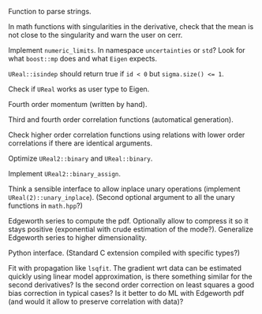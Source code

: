 Function to parse strings.

In math functions with singularities in the derivative, check that the mean is
not close to the singularity and warn the user on cerr.

Implement `numeric_limits`. In namespace `uncertainties` or `std`? Look for what
`boost::mp` does and what `Eigen` expects.

`UReal::isindep` should return true if `id < 0` but `sigma.size() <= 1`.

Check if `UReal` works as user type to Eigen.

Fourth order momentum (written by hand).

Third and fourth order correlation functions (automatical generation).

Check higher order correlation functions using relations with lower order
correlations if there are identical arguments.

Optimize `UReal2::binary` and `UReal::binary`.

Implement `UReal2::binary_assign`.

Think a sensible interface to allow inplace unary operations
(implement `UReal(2)::unary_inplace`). (Second optional argument to all the
unary functions in `math.hpp`?)

Edgeworth series to compute the pdf. Optionally allow to compress it so it stays
positive (exponential with crude estimation of the mode?). Generalize Edgeworth
series to higher dimensionality.

Python interface. (Standard C extension compiled with specific types?)

Fit with propagation like `lsqfit`. The gradient wrt data can be estimated
quickly using linear model approximation, is there something similar for the
second derivatives? Is the second order correction on least squares a good
bias correction in typical cases? Is it better to do ML with Edgeworth pdf (and
would it allow to preserve correlation with data)?
